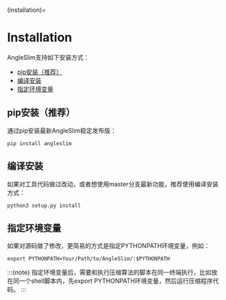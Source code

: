 (installation)=

# Installation

AngleSlim支持如下安装方式：

- [pip安装（推荐）](#pip安装（推荐）)
- [编译安装](#编译安装)
- [指定环境变量](#指定环境变量)

## pip安装（推荐）

通过pip安装最新AngleSlim稳定发布版：

```shell
pip install angleslim
```

## 编译安装

如果对工具代码做过改动，或者想使用master分支最新功能，推荐使用编译安装方式：

```shell
python3 setup.py install
```

## 指定环境变量

如果对源码做了修改，更简易的方式是指定PYTHONPATH环境变量，例如：
```shell
export PYTHONPATH=Your/Path/to/AngleSlim/:$PYTHONPATH
```

:::{note}
指定环境变量后，需要和执行压缩算法的脚本在同一终端执行，比如放在同一个shell脚本内，先export PYTHONPATH环境变量，然后运行压缩程序代码。
:::